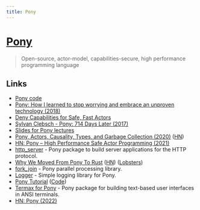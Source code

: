 ```yaml
---
title: Pony
---
```


# [Pony](https://www.ponylang.io/)

> Open-source, actor-model, capabilities-secure, high performance programming language

## Links

- [Pony code](https://github.com/ponylang/ponyc)
- [Pony: How I learned to stop worrying and embrace an unproven technology (2018)](https://www.youtube.com/watch?v=GigBhej1gfI)
- [Deny Capabilities for Safe, Fast Actors](https://www.ponylang.io/media/papers/fast-cheap-with-proof.pdf)
- [Sylvan Clebsch - Pony: 714 Days Later (2017)](https://www.youtube.com/watch?v=HGDSnOZaU7Y)
- [Slides for Pony lectures](https://github.com/sylvanc/pony-lecture)
- [Pony, Actors, Causality, Types, and Garbage Collection (2020)](https://www.infoq.com/presentations/pony-types-garbage-collection/) ([HN](https://news.ycombinator.com/item?id=24398469))
- [HN: Pony – High Performance Safe Actor Programming (2021)](https://news.ycombinator.com/item?id=25957307)
- [http_server](https://github.com/ponylang/http_server) - Pony package to build server applications for the HTTP protocol.
- [Why We Moved From Pony To Rust](https://www.wallaroo.ai/blog-posts/wallaroo-move-to-rust) ([HN](https://news.ycombinator.com/item?id=28777306)) ([Lobsters](https://lobste.rs/s/8fywc7/why_we_moved_from_pony_rust))
- [fork_join](https://github.com/ponylang/fork_join) - Pony parallel processing library.
- [Logger](https://github.com/ponylang/logger) - Simple logging library for Pony.
- [Pony Tutorial](https://tutorial.ponylang.io/) ([Code](https://github.com/ponylang/pony-tutorial))
- [Termax for Pony](https://github.com/nogginly/termax.pony) - Pony package for building text-based user interfaces in ANSI terminals.
- [HN: Pony (2022)](https://news.ycombinator.com/item?id=33970547)
